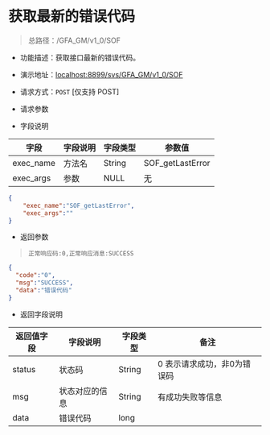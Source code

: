 # 获取最新的错误代码


> 总路径：/GFA_GM/v1_0/SOF

* 功能描述：获取接口最新的错误代码。
* 演示地址：[localhost:8899/svs/GFA_GM/v1_0/SOF](localhost:8899/svs/GFA_GM/v1_0/SOF)
* 请求方式：`POST` [仅支持 POST]

* 请求参数 

* 字段说明

|字段|字段说明|字段类型|参数值|
|---|---|---|---|
|exec_name|方法名|String|SOF_getLastError|
|exec_args|参数|NULL|无|

``` json
{
    "exec_name":"SOF_getLastError",
    "exec_args":""
}
```

* 返回参数
>` 正常响应码:0,正常响应消息:SUCCESS `

``` json
{
  "code":"0",
  "msg":"SUCCESS",
  "data":"错误代码"
}
```

* 返回字段说明

|返回值字段|字段说明|字段类型|备注|
|---|---|---|---|
|status|状态码|String|0 表示请求成功，非0为错误码|
|msg|状态对应的信息|String|有成功失败等信息|
|data|错误代码|long||

